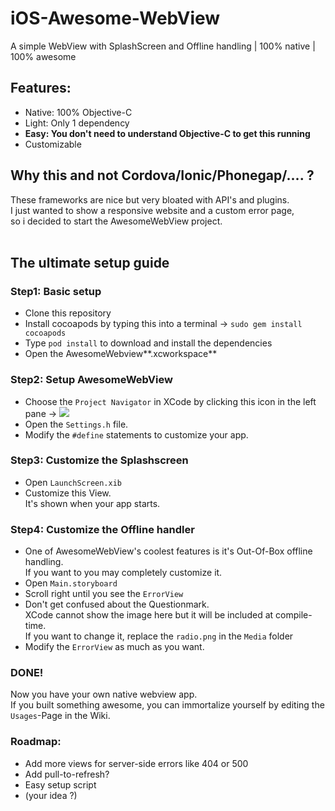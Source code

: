 [zip]: https://github.com/greensn0w/iOS-Awesome-WebView/archive/master.zip

# iOS-Awesome-WebView
A simple WebView with SplashScreen and Offline handling | 100% native | 100% awesome

## Features:
  - Native: 100% Objective-C
  - Light: Only 1 dependency
  - **Easy: You don't need to understand Objective-C to get this running**
  - Customizable

## Why this and not Cordova/Ionic/Phonegap/.... ?
These frameworks are nice but very bloated with API's and plugins.<br/>
I just wanted to show a responsive website and a custom error page,<br/>
so i decided to start the AwesomeWebView project.<br/>
<br/>

## The ultimate setup guide

### Step1: Basic setup
  - Clone this repository
  - Install cocoapods by typing this into a terminal -> `sudo gem install cocoapods`
  - Type `pod install` to download and install the dependencies
  - Open the AwesomeWebview**.xcworkspace**

### Step2: Setup AwesomeWebView
  - Choose the `Project Navigator` in XCode by clicking this icon in the left pane -> ![](https://i.imgur.com/e0eNTzQ.png)
  - Open the `Settings.h` file. <br/>
  - Modify the `#define` statements to customize your app.
    
### Step3: Customize the Splashscreen
  - Open `LaunchScreen.xib`
  - Customize this View.<br/>
    It's shown when your app starts.

### Step4: Customize the Offline handler
  - One of AwesomeWebView's coolest features is it's Out-Of-Box offline handling.<br/>
    If you want to you may completely customize it.
  - Open `Main.storyboard`
  - Scroll right until you see the `ErrorView`
  - Don't get confused about the Questionmark.<br/>
    XCode cannot show the image here but it will be included at compile-time.<br/>
    If you want to change it, replace the `radio.png` in the `Media` folder
  - Modify the `ErrorView` as much as you want.

### DONE!
Now you have your own native webview app.<br/>
If you built something awesome, you can immortalize yourself by editing the `Usages`-Page in the Wiki.<br/>

### Roadmap:
  - Add more views for server-side errors like 404 or 500
  - Add pull-to-refresh?
  - Easy setup script
  - (your idea ?)
